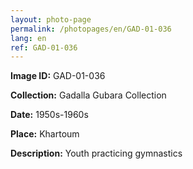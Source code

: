 ```yaml
---
layout: photo-page
permalink: /photopages/en/GAD-01-036
lang: en
ref: GAD-01-036
---
```


**Image ID:** GAD-01-036

**Collection:** Gadalla Gubara Collection

**Date:** 1950s-1960s

**Place:** Khartoum

**Description:** Youth practicing gymnastics
